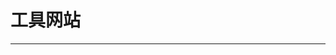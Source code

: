 

<script setup>
import IconBlock from '../components/IconBlock.vue'
import {toolData} from "../common/data.js";
</script>

# 工具网站

---

<IconBlock :websiteData="toolData"/>
